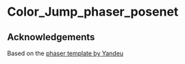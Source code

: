 # Color_Jump_phaser_posenet



## Acknowledgements
Based on the [phaser template by Yandeu][1]

[1]: https://github.com/yandeu/phaser-project-template
